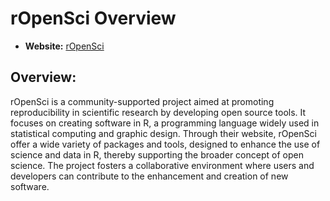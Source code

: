 # rOpenSci Overview

- **Website:** [rOpenSci](https://ropensci.org/)

## Overview:

rOpenSci is a community-supported project aimed at promoting reproducibility in scientific research by developing open source tools. It focuses on creating software in R, a programming language widely used in statistical computing and graphic design. Through their website, rOpenSci offer a wide variety of packages and tools, designed to enhance the use of science and data in R, thereby supporting the broader concept of open science. The project fosters a collaborative environment where users and developers can contribute to the enhancement and creation of new software. 
